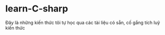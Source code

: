 # learn-C-sharp
Đây là những kiến thức tôi tự học qua các tài liệu có sẵn, cố gắng tích luỹ kiến thức
